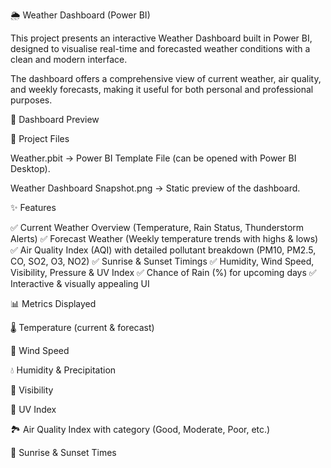 🌦️ Weather Dashboard (Power BI)

This project presents an interactive Weather Dashboard built in Power BI, designed to visualise real-time and forecasted weather conditions with a clean and modern interface.

The dashboard offers a comprehensive view of current weather, air quality, and weekly forecasts, making it useful for both personal and professional purposes.

📸 Dashboard Preview

📂 Project Files

Weather.pbit → Power BI Template File (can be opened with Power BI Desktop).

Weather Dashboard Snapshot.png → Static preview of the dashboard.

✨ Features

✅ Current Weather Overview (Temperature, Rain Status, Thunderstorm Alerts)
✅ Forecast Weather (Weekly temperature trends with highs & lows)
✅ Air Quality Index (AQI) with detailed pollutant breakdown (PM10, PM2.5, CO, SO2, O3, NO2)
✅ Sunrise & Sunset Timings
✅ Humidity, Wind Speed, Visibility, Pressure & UV Index
✅ Chance of Rain (%) for upcoming days
✅ Interactive & visually appealing UI

📊 Metrics Displayed

🌡️ Temperature (current & forecast)

💨 Wind Speed

💧 Humidity & Precipitation

👀 Visibility

🔆 UV Index

🏞️ Air Quality Index with category (Good, Moderate, Poor, etc.)

🌅 Sunrise & Sunset Times
